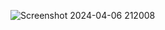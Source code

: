 ![Screenshot 2024-04-06 212008](https://github.com/DulajUmansha/Invoice-Number-Mining/assets/89386135/238024d9-f21a-438e-8260-a9018501ce03)
